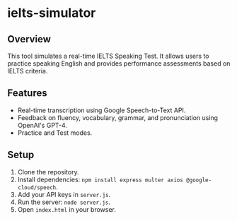 # ielts-simulator

## Overview
This tool simulates a real-time IELTS Speaking Test. It allows users to practice speaking English and provides performance assessments based on IELTS criteria.

## Features
- Real-time transcription using Google Speech-to-Text API.
- Feedback on fluency, vocabulary, grammar, and pronunciation using OpenAI's GPT-4.
- Practice and Test modes.

## Setup
1. Clone the repository.
2. Install dependencies: `npm install express multer axios @google-cloud/speech`.
3. Add your API keys in `server.js`.
4. Run the server: `node server.js`.
5. Open `index.html` in your browser.